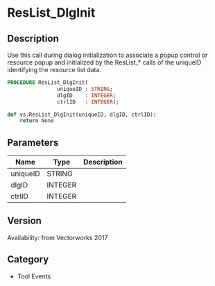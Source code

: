 # ResList_DlgInit

## Description
Use this call during dialog initialization to associate a popup control or resource popup and initialized by the ResList_* calls of the uniqueID identifying the resource list data.

```pascal
PROCEDURE ResList_DlgInit(
				uniqueID : STRING;
				dlgID    : INTEGER;
				ctrlID   : INTEGER);
```

```python
def vs.ResList_DlgInit(uniqueID, dlgID, ctrlID):
    return None
```

## Parameters
|Name|Type|Description|
|---|---|---|
|uniqueID|STRING|   |
|dlgID|INTEGER|   |
|ctrlID|INTEGER|   |

## Version
Availability: from Vectorworks 2017

## Category
* Tool Events

